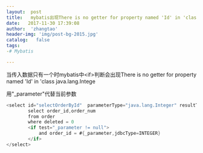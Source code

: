```yaml
---
layout:  post
title:   mybatis出现There is no getter for property named 'Id' in 'class java.lang.Intege
date:   2017-11-30 17:39:08
author:  'zhangtao'
header-img: 'img/post-bg-2015.jpg'
catalog:   false
tags:
-# Mybatis

---
```


当传入数据只有一个时mybatis中&lt;if&gt;判断会出现There is no getter for property named 'Id' in 'class java.lang.Intege

用"_parameter"代替当前参数





```java
<select id="selectOrderById"  parameterType="java.lang.Integer" resultType="java.util.Map">
        select order_id,order_num
        from order
        where deleted = 0 
        <if test="_parameter != null">
            and order_id = #{_parameter,jdbcType=INTEGER}
        </if>
</select>
```


